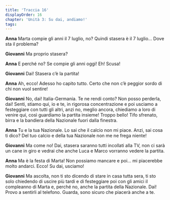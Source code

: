 ```yaml
---
title: 'Traccia 16'
displayOrder: 16
chapter: 'Unità 3: Su dai, andiamo!'
tags:
---
```


**Anna** Marta compie gli anni il 7 luglio, no? Quindi stasera è il 7 luglio... Dove sta il problema?

**Giovanni** Ma proprio stasera?

**Anna** E perché no? Se compie gli anni oggi! Eh! Scusa!

**Giovanni** Dai! Stasera c’è la partita!

**Anna** Ah, ecco! Adesso ho capito tutto. Certo che non c’è peggior sordo di chi non vuol sentire!

**Giovanni** No, dai! Italia-Germania. Te ne rendi conto? Non posso perderla, dai! Senti, stiamo qui, io e te, in rigorosa concentrazione e poi usciamo a festeggiare con tutti gli altri, anzi no, meglio ancora,
chiediamo a loro di venire qui, così guardiamo la partita insieme! Troppo bello! Tifo sfrenato, birra e la bandiera della Nazionale fuori dalla finestra.

**Anna** Tu e la tua Nazionale. Lo sai che il calcio non mi piace. Anzi, sai cosa ti dico? Del tuo calcio e della tua Nazionale non me ne frega niente!

**Giovanni** Ma come no! Dai, stasera saranno tutti incollati alla TV, non ci sarà un cane in giro e vedrai che anche Luca e Marco vorranno vedere la partita.

**Anna** Ma è la festa di Marta! Non possiamo mancare e poi... mi piacerebbe molto andarci. Ecco! Su dai, usciamo!

**Giovanni** Ma ascolta, non ti sto dicendo di stare in casa tutta sera, ti sto solo chiedendo di uscire più tardi e di festeggiare poi con gli amici il compleanno di Marta e, perché no, anche la partita della Nazionale. Dai! Provo a sentirli al telefono. Guarda, sono sicuro che piacerà anche a te.
